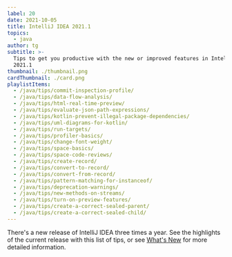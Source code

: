 ```yaml
---
label: 20
date: 2021-10-05
title: IntelliJ IDEA 2021.1
topics:
  - java
author: tg
subtitle: >-
  Tips to get you productive with the new or improved features in IntelliJ IDEA
  2021.1
thumbnail: ./thumbnail.png
cardThumbnail: ./card.png
playlistItems:
  - /java/tips/commit-inspection-profile/
  - /java/tips/data-flow-analysis/
  - /java/tips/html-real-time-preview/
  - /java/tips/evaluate-json-path-expressions/
  - /java/tips/kotlin-prevent-illegal-package-dependencies/
  - /java/tips/uml-diagrams-for-kotlin/
  - /java/tips/run-targets/
  - /java/tips/profiler-basics/
  - /java/tips/change-font-weight/
  - /java/tips/space-basics/
  - /java/tips/space-code-reviews/
  - /java/tips/create-record/
  - /java/tips/convert-to-record/
  - /java/tips/convert-from-record/
  - /java/tips/pattern-matching-for-instanceof/
  - /java/tips/deprecation-warnings/
  - /java/tips/new-methods-on-streams/
  - /java/tips/turn-on-preview-features/
  - /java/tips/create-a-correct-sealed-parent/
  - /java/tips/create-a-correct-sealed-child/
---
```


There's a new release of IntelliJ IDEA three times a year. See the highlights of the current release with this list of tips, or see [What's New](https://www.jetbrains.com/idea/whatsnew/) for more detailed information.
